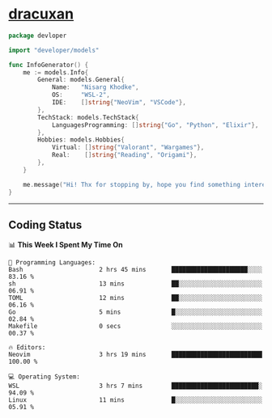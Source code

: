 <!-- Banner -->
<!--
<img src="https://i.imgur.com/mz4ym1F.png" style="max-height:550px"/>
-->

<!-- Coded Intro -->
# [dracuxan](https://bynisarg.in/)

```go
package devloper

import "developer/models"

func InfoGenerator() {
	me := models.Info{
		General: models.General{
			Name:   "Nisarg Khodke",
			OS:     "WSL-2",
			IDE:    []string{"NeoVim", "VSCode"},
		},
		TechStack: models.TechStack{
			LanguagesProgramming: []string{"Go", "Python", "Elixir"},
		},
		Hobbies: models.Hobbies{
			Virtual: []string{"Valorant", "Wargames"},
			Real:    []string{"Reading", "Origami"},
		},		
	}

	me.message("Hi! Thx for stopping by, hope you find something interesting!") 
}
```

---

## Coding Status


<!--START_SECTION:waka-->

📊 **This Week I Spent My Time On** 

```text
💬 Programming Languages: 
Bash                     2 hrs 45 mins       █████████████████████░░░░   83.16 % 
sh                       13 mins             ██░░░░░░░░░░░░░░░░░░░░░░░   06.91 % 
TOML                     12 mins             ██░░░░░░░░░░░░░░░░░░░░░░░   06.16 % 
Go                       5 mins              █░░░░░░░░░░░░░░░░░░░░░░░░   02.84 % 
Makefile                 0 secs              ░░░░░░░░░░░░░░░░░░░░░░░░░   00.37 % 

🔥 Editors: 
Neovim                   3 hrs 19 mins       █████████████████████████   100.00 % 

💻 Operating System: 
WSL                      3 hrs 7 mins        ████████████████████████░   94.09 % 
Linux                    11 mins             █░░░░░░░░░░░░░░░░░░░░░░░░   05.91 % 
```


<!--END_SECTION:waka-->
